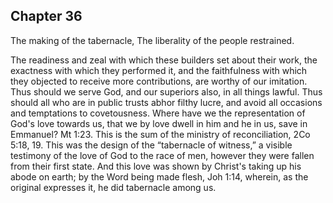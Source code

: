 ## Chapter 36

The making of the tabernacle, The liberality of the people restrained.

The readiness and zeal with which these builders set about their work, the exactness with which they performed it, and the faithfulness with which they objected to receive more contributions, are worthy of our imitation. Thus should we serve God, and our superiors also, in all things lawful. Thus should all who are in public trusts abhor filthy lucre, and avoid all occasions and temptations to covetousness. Where have we the representation of God's love towards us, that we by love dwell in him and he in us, save in Emmanuel? Mt 1:23. This is the sum of the ministry of reconciliation, 2Co 5:18, 19. This was the design of the “tabernacle of witness,” a visible testimony of the love of God to the race of men, however they were fallen from their first state. And this love was shown by Christ's taking up his abode on earth; by the Word being made flesh, Joh 1:14, wherein, as the original expresses it, he did tabernacle among us.


